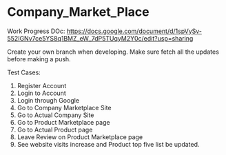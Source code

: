 # Company_Market_Place
Work Progress DOc:
https://docs.google.com/document/d/1spVySv-552IGNv7ce5YS8q1BMZ_eW_7dP5TUqyM2Y0c/edit?usp=sharing

Create your own branch when developing. Make sure fetch all the updates before making a push.

Test Cases:

1. Register Account
2. Login to Account
3. Login through Google
4. Go to Company Marketplace Site
5. Go to Actual Company Site
6. Go to Product Marketplace page
7. Go to Actual Product page
8. Leave Review on Product Marketplace page
9. See website visits increase and Product top five list be updated.

